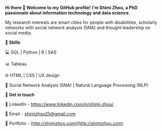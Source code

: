 **Hi there 👋 Welcome to my GitHub profile!**
**I'm Shimi Zhou, a PhD passionate about information technology and data science.**

My research interests are smart cities for people with disabilities, scholarly networks with social network analysis (SNA) and thought leadership on social media.

**:star2: Skills**

💻 SQL | Python | R | SAS 

📊 Tableau
    
🌐 HTML | CSS | UX design

📍 Social Network Analysis (SNA) | Natural Language Processing (NLP)

**🌟 Get in touch**

💬 LinkedIn - https://www.linkedin.com/in/shimi-zhou/

📧 Email - shimizhou25@gmail.com  

:black_square_button: Portfolio - [http://shimizhou.com](http://shimizhou.com)

<!---
ShimiZhou/ShimiZhou is a ✨ special ✨ repository because its `README.md` (this file) appears on your GitHub profile.
You can click the Preview link to take a look at your changes.
--->
